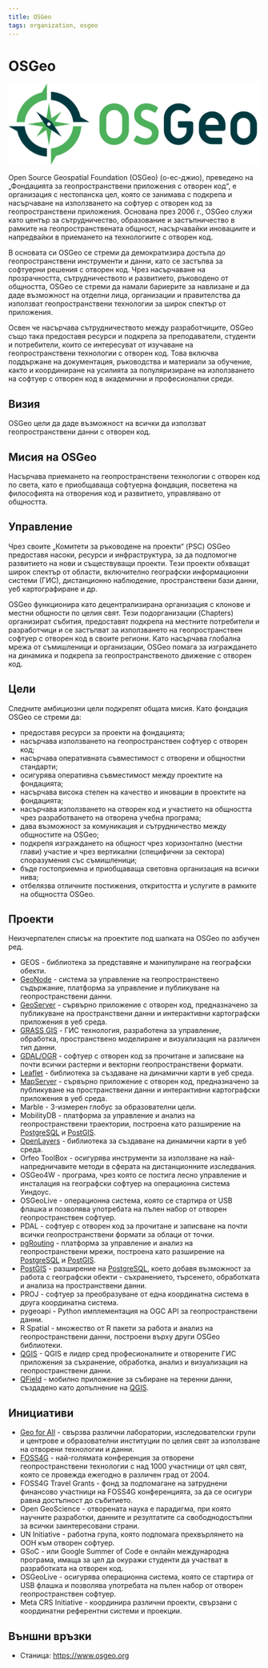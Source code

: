 ```yaml
---
title: OSGeo
tags: organization, osgeo
---
```


# OSGeo

![OSGeo лого](./img/oggeo_logo.svg)

Open Source Geospatial Foundation (OSGeo) (о-ес-джио), преведено на „Фондацията за геопространствени приложения с отворен код“, е организация с нестопанска цел, която се занимава с подкрепа и насърчаване на използването на софтуер с отворен код за геопространствени приложения.
Основана през 2006 г., OSGeo служи като център за сътрудничество, образование и застъпничество в рамките на геопространствената общност, насърчавайки иновациите и напредвайки в приемането на технологиите с отворен код.

В основата си OSGeo се стреми да демократизира достъпа до геопространствени инструменти и данни, като се застъпва за софтуерни решения с отворен код.
Чрез насърчаване на прозрачността, сътрудничеството и развитието, ръководено от общността, OSGeo се стреми да намали бариерите за навлизане и да даде възможност на отделни лица, организации и правителства да използват геопространствени технологии за широк спектър от приложения.

Освен че насърчава сътрудничеството между разработчиците, OSGeo също така предоставя ресурси и подкрепа за преподаватели, студенти и потребители, които се интересуват от изучаване на геопространствени технологии с отворен код.
Това включва поддържане на документация, ръководства и материали за обучение, както и координиране на усилията за популяризиране на използването на софтуер с отворен код в академични и професионални среди.


## Визия

OSGeo цели да даде възможност на всички да използват геопространствени данни с отворен код.


## Мисия на OSGeo

Насърчава приемането на геопространствени технологии с отворен код по света, като е приобщаваща софтуерна фондация, посветена на философията на отворения код и развитието, управлявано от общността.


## Управление

Чрез своите „Комитети за ръководене на проекти“ (PSC) OSGeo предоставя насоки, ресурси и инфраструктура, за да подпомогне развитието на нови и съществуващи проекти.
Тези проекти обхващат широк спектър от области, включително географски информационни системи (ГИС), дистанционно наблюдение, пространствени бази данни, уеб картографиране и др.

OSGeo функционира като децентрализирана организация с клонове и местни общности по целия свят.
Тези подорганизации (Chapters) организират събития, предоставят подкрепа на местните потребители и разработчици и се застъпват за използването на геопространствен софтуер с отворен код в своите региони.
Като насърчава глобална мрежа от съмишленици и организации, OSGeo помага за изграждането на динамика и подкрепа за геопространственото движение с отворен код.


## Цели

Следните амбициозни цели подкрепят общата мисия. Като фондация OSGeo се стреми да:

- предоставя ресурси за проекти на фондацията;
- насърчава използването на геопространствен софтуер с отворен код;
- насърчава оперативната съвместимост с отворени и общностни стандарти;
- осигурява оперативна съвместимост между проектите на фондацията;
- насърчава висока степен на качество и иновации в проектите на фондацията;
- насърчава използването на отворен код и участието на общността чрез разработването на отворена учебна програма;
- дава възможност за комуникация и сътрудничество между общностите на OSGeo;
- подкрепя изграждането на общност чрез хоризонтално (местни глави) участие и чрез вертикални (специфични за сектора) споразумения със съмишленици;
- бъде гостоприемна и приобщаваща световна организация на всички нива;
- отбелязва отличните постижения, откритостта и услугите в рамките на общността OSGeo.


## Проекти

Неизчерпателен списък на проектите под шапката на OSGeo по азбучен ред.

- GEOS - библиотека за представяне и манипулиране на географски обекти.
- [GeoNode](../technologies/geonode.md) - система за управление на геопространствено съдържание, платформа за управление и публикуване на геопространствени данни.
- [GeoServer](../technologies/geoserver.md) - сървърно приложение с отворен код, предназначено за публикуване на пространствени данни и интерактивни картографски приложения в уеб среда.
- [GRASS GIS](../technologies/grassgis.md) - ГИС технология, разработена за управление, обработка, пространствено моделиране и визуализация на различен тип данни.
- [GDAL/OGR](../technologies/gdal.md) - софтуер с отворен код за прочитане и записване на почти всички растерни и векторни геопространствени формати.
- [Leaflet](../technologies/leafletjs.md) - библиотека за създаване на динамични карти в уеб среда.
- [MapServer](../technologies/mapserver.md) - сървърно приложение с отворен код, предназначено за публикуване на пространствени данни и интерактивни картографски приложения в уеб среда.
- Marble - 3-измерен глобус за образователни цели.
- MobilityDB - платформа за управление и анализ на геопространствени траектории, построена като разширение на [PostgreSQL](../technologies/postgresql.md) и [PostGIS](../technologies/postgis.md).
- [OpenLayers](../technologies/openlayers.md) - библиотека за създаване на динамични карти в уеб среда.
- Orfeo ToolBox - осигурява инструменти за използване на най-напредничавите методи в сферата на дистанционните изследвания.
- OSGeo4W - програма, чрез която се постига лесно управление и инсталация на географски софтуер на операционна система Уиндоус.
- OSGeoLive - операционна система, която се стартира от USB флашка и позволява употребата на пълен набор от отворен геопространствен софтуер.
- PDAL - софтуер с отворен код за прочитане и записване на почти всички геопространствени формати за облаци от точки.
- [pgRouting](../technologies/pgrouting.md) - платформа за управление и анализ на геопространствени мрежи, построена като разширение на [PostgreSQL](../technologies/postgresql.md) и [PostGIS](../technologies/postgis.md).
- [PostGIS](../technologies/postgis.md) - разширение на [PostgreSQL](../technologies/postgresql.md), което добавя възможност за работа с географски обекти - съхранението, търсенето, обработката и анализа на пространствени данни.
- PROJ - софтуер за преобразуване от една координатна система в друга координатна система.
- pygeoapi - Python имплементация на OGC API за геопространствени данни.
- R Spatial - множество от R пакети за работа и анализ на геопространствени данни, построени върху други OSGeo библиотеки.
- [QGIS](../technologies/qgis.md) - QGIS е лидер сред професионалните и отворените ГИС приложения за съхранение, обработка, анализ и визуализация на геопространствени данни.
- [QField](../technologies/qfield.md) - мобилно приложение за събиране на теренни данни, създадено като допълнение на [QGIS](./qgis.md).


## Инициативи

- [Geo for All](./geoforall.md) - свързва различни лаборатории, изследователски групи и центрове и образователни институции по целия свят за използване на отворени технологии и данни.
- [FOSS4G](./foss4g.md) - най-голямата конференция за отворени геопространствени технологии с над 1000 участници от цял свят, която се провежда ежегодно в различен град от 2004.
- FOSS4G Travel Grants - фонд за подпомагане на затруднени финансово участници на FOSS4G конференцията, за да се осигури равна достъпност до събитието.
- Open GeoScience - отворената наука е парадигма, при която научните разработки, данните и резултатите са свободнодостъпни за всички заинтересовани страни.
- UN Initiative - работна група, която подпомага прехвърлянето на ООН към отворен софтуер.
- GSoC - или Google Summer of Code е онлайн международна програма, имаща за цел да окуражи студенти да участват в разработката на отворен код.
- OSGeoLive - осигурява операционна система, която се стартира от USB флашка и позволява употребата на пълен набор от отворен геопространствен софтуер.
- Meta CRS Initiative - координира различни проекти, свързани с координатни референтни системи и проекции.


## Външни връзки

- Станица: https://www.osgeo.org
